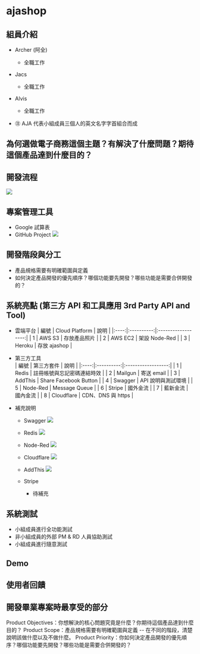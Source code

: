 # ajashop
## 組員介紹
* Archer (阿全)
  * 全職工作
  
* Jacs
  * 全職工作
* Alvis
  * 全職工作
  
* ㊟ AJA 代表小組成員三個人的英文名字字首組合而成

## 為何選做電子商務這個主題？有解決了什麼問題？期待這個產品達到什麼目的？


## 開發流程
![](https://oranwind.s3.amazonaws.com/2019/Nov/_____2019_11_19___1_29_09-1574141417771.png)


## 專案管理工具
* Google 試算表
* GitHub Project
  ![](https://oranwind.s3.amazonaws.com/2019/Nov/1_24g7O7hLYotolsIDtR9fuA-1574142315609.png)
  

## 開發階段與分工 
* 產品規格需要有明確範圍與定義
* 如何決定產品開發的優先順序？哪個功能要先開發？哪些功能是需要合併開發的？

## 系統亮點 (第三方 API 和工具應用 3rd Party API and Tool)
* 雲端平台
| 編號 | Cloud Platform |        說明        |
|:----:|:----------:|:------------------:|
|  1  |    AWS S3   |  存放產品照片 |
|  2  |   AWS EC2  |  架設 Node-Red |
|  3  |   Heroku  |  存放 ajashop  |

* 第三方工具  
| 編號 | 第三方套件 |        說明        |
|:----:|:----------:|:------------------:|
|  1  |    Redis   |  註冊帳號與忘記密碼連結時效  |
|  2  |   Mailgun  |      寄送 email      |
|  3  |   AddThis  |    Share Facebook Button    |
|  4  |   Swagger  | API 說明與測試環境 |
|  5  |   Node-Red  | Message Queue |
|  6  |   Stripe  | 國外金流 |
|  7  |   藍新金流  | 國內金流 |
|  8  |   Cloudflare  | CDN、DNS 與 https |

* 補充說明
  * Swagger
    ![](https://oranwind.s3.amazonaws.com/2019/Nov/1_af0sASMU75aaV5AkRmJ9HA-1574142401713.png)
    
  * Redis
    ![](https://oranwind.s3.amazonaws.com/2019/Nov/_____2019_11_19___1_49_01-1574142553916.png)
    
  * Node-Red
    ![](https://oranwind.s3.amazonaws.com/2019/Nov/1_RyWCsGqAOXS42RPy6vnMAA-1574142582374.png)
    
  * Cloudflare
    ![](https://oranwind.s3.amazonaws.com/2019/Nov/1_FXt0vqd5_kZK7cwfdqwIfw-1574142612645.png)
    
  * AddThis
    ![](https://oranwind.s3.amazonaws.com/2019/Nov/1_ImKeGJHdaAX4CSx6h3ve3A-1574142649095.png)

  * Stripe
    * 待補充

## 系統測試
* 小組成員進行全功能測試
* 非小組成員的外部 PM & RD 人員協助測試
* 小組成員進行隨意測試


## Demo


## 使用者回饋


## 開發畢業專案時最享受的部分


Product Objectives：你想解決的核心問題究竟是什麼？你期待這個產品達到什麼目的？
Product Scope：產品規格需要有明確範圍與定義 -- 在不同的階段，清楚說明該做什麼以及不做什麼。
Product Priority：你如何決定產品開發的優先順序？哪個功能要先開發？哪些功能是需要合併開發的？
